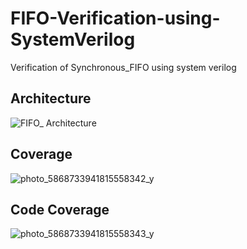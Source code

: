 # FIFO-Verification-using-SystemVerilog
Verification of Synchronous_FIFO using system verilog
## Architecture
![FIFO_ Architecture](https://github.com/OmniaMohamed12/FIFO-Verification-using-SystemVerilog/assets/110364388/47ba44c1-886c-44ec-b82b-bc1f64163d77)
## Coverage
![photo_5868733941815558342_y](https://github.com/OmniaMohamed12/FIFO-Verification-using-SystemVerilog/assets/110364388/709c74ff-1dbc-4c11-b1d1-f5bc57d402ac)

## Code Coverage
![photo_5868733941815558343_y](https://github.com/OmniaMohamed12/FIFO-Verification-using-SystemVerilog/assets/110364388/d5d001d6-e263-45b1-be4a-6b6676b71747)
